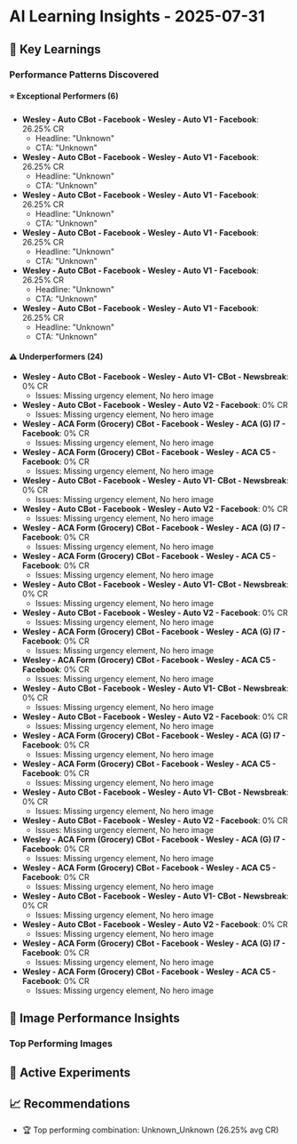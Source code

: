 # AI Learning Insights - 2025-07-31

## 🧠 Key Learnings

### Performance Patterns Discovered

#### ⭐ Exceptional Performers (6)
- **Wesley - Auto CBot - Facebook - Wesley - Auto V1 - Facebook**: 26.25% CR
  - Headline: "Unknown"
  - CTA: "Unknown"
- **Wesley - Auto CBot - Facebook - Wesley - Auto V1 - Facebook**: 26.25% CR
  - Headline: "Unknown"
  - CTA: "Unknown"
- **Wesley - Auto CBot - Facebook - Wesley - Auto V1 - Facebook**: 26.25% CR
  - Headline: "Unknown"
  - CTA: "Unknown"
- **Wesley - Auto CBot - Facebook - Wesley - Auto V1 - Facebook**: 26.25% CR
  - Headline: "Unknown"
  - CTA: "Unknown"
- **Wesley - Auto CBot - Facebook - Wesley - Auto V1 - Facebook**: 26.25% CR
  - Headline: "Unknown"
  - CTA: "Unknown"
- **Wesley - Auto CBot - Facebook - Wesley - Auto V1 - Facebook**: 26.25% CR
  - Headline: "Unknown"
  - CTA: "Unknown"

#### ⚠️ Underperformers (24)
- **Wesley - Auto CBot - Facebook - Wesley - Auto V1- CBot - Newsbreak**: 0% CR
  - Issues: Missing urgency element, No hero image
- **Wesley - Auto CBot - Facebook - Wesley - Auto V2 - Facebook**: 0% CR
  - Issues: Missing urgency element, No hero image
- **Wesley - ACA Form (Grocery) CBot - Facebook - Wesley - ACA (G) I7 - Facebook**: 0% CR
  - Issues: Missing urgency element, No hero image
- **Wesley - ACA Form (Grocery) CBot - Facebook - Wesley - ACA C5 - Facebook**: 0% CR
  - Issues: Missing urgency element, No hero image
- **Wesley - Auto CBot - Facebook - Wesley - Auto V1- CBot - Newsbreak**: 0% CR
  - Issues: Missing urgency element, No hero image
- **Wesley - Auto CBot - Facebook - Wesley - Auto V2 - Facebook**: 0% CR
  - Issues: Missing urgency element, No hero image
- **Wesley - ACA Form (Grocery) CBot - Facebook - Wesley - ACA (G) I7 - Facebook**: 0% CR
  - Issues: Missing urgency element, No hero image
- **Wesley - ACA Form (Grocery) CBot - Facebook - Wesley - ACA C5 - Facebook**: 0% CR
  - Issues: Missing urgency element, No hero image
- **Wesley - Auto CBot - Facebook - Wesley - Auto V1- CBot - Newsbreak**: 0% CR
  - Issues: Missing urgency element, No hero image
- **Wesley - Auto CBot - Facebook - Wesley - Auto V2 - Facebook**: 0% CR
  - Issues: Missing urgency element, No hero image
- **Wesley - ACA Form (Grocery) CBot - Facebook - Wesley - ACA (G) I7 - Facebook**: 0% CR
  - Issues: Missing urgency element, No hero image
- **Wesley - ACA Form (Grocery) CBot - Facebook - Wesley - ACA C5 - Facebook**: 0% CR
  - Issues: Missing urgency element, No hero image
- **Wesley - Auto CBot - Facebook - Wesley - Auto V1- CBot - Newsbreak**: 0% CR
  - Issues: Missing urgency element, No hero image
- **Wesley - Auto CBot - Facebook - Wesley - Auto V2 - Facebook**: 0% CR
  - Issues: Missing urgency element, No hero image
- **Wesley - ACA Form (Grocery) CBot - Facebook - Wesley - ACA (G) I7 - Facebook**: 0% CR
  - Issues: Missing urgency element, No hero image
- **Wesley - ACA Form (Grocery) CBot - Facebook - Wesley - ACA C5 - Facebook**: 0% CR
  - Issues: Missing urgency element, No hero image
- **Wesley - Auto CBot - Facebook - Wesley - Auto V1- CBot - Newsbreak**: 0% CR
  - Issues: Missing urgency element, No hero image
- **Wesley - Auto CBot - Facebook - Wesley - Auto V2 - Facebook**: 0% CR
  - Issues: Missing urgency element, No hero image
- **Wesley - ACA Form (Grocery) CBot - Facebook - Wesley - ACA (G) I7 - Facebook**: 0% CR
  - Issues: Missing urgency element, No hero image
- **Wesley - ACA Form (Grocery) CBot - Facebook - Wesley - ACA C5 - Facebook**: 0% CR
  - Issues: Missing urgency element, No hero image
- **Wesley - Auto CBot - Facebook - Wesley - Auto V1- CBot - Newsbreak**: 0% CR
  - Issues: Missing urgency element, No hero image
- **Wesley - Auto CBot - Facebook - Wesley - Auto V2 - Facebook**: 0% CR
  - Issues: Missing urgency element, No hero image
- **Wesley - ACA Form (Grocery) CBot - Facebook - Wesley - ACA (G) I7 - Facebook**: 0% CR
  - Issues: Missing urgency element, No hero image
- **Wesley - ACA Form (Grocery) CBot - Facebook - Wesley - ACA C5 - Facebook**: 0% CR
  - Issues: Missing urgency element, No hero image

## 📸 Image Performance Insights

### Top Performing Images

## 🔬 Active Experiments


## 📈 Recommendations

- 🏆 Top performing combination: Unknown_Unknown (26.25% avg CR)
